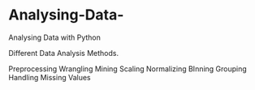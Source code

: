 # Analysing-Data-
Analysing Data with Python


Different Data Analysis Methods. 

  Preprocessing
  Wrangling
  Mining
  Scaling
  Normalizing
  BInning
  Grouping
  Handling Missing Values




